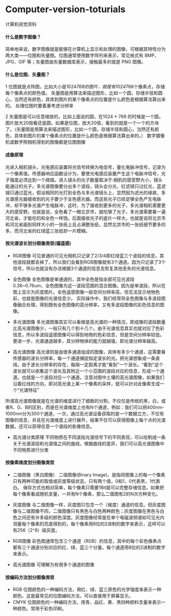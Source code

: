 # Computer-version-toturials
计算机视觉资料

#### 什么是数字图像？
简单地来说，数字图像就是能够在计算机上显示和处理的图像，可根据其特性分为两大类——位图和矢量图。位图通常使用数字阵列来表示，常见格式有 BMP、JPG、GIF 等；矢量图由矢量数据库表示，接触最多的就是 PNG 图像。

#### 什么是位图、矢量图？
1 位图就是点阵图，比如大小是1024*768的图片，就是有1024*768个像素点，存储每个像素点的颜色值。
矢量图是用算法来描述图形，比如一个圆，存储半径和圆心，当然还有颜色，具体到图片的某个像素点的位置是什么颜色是根据算法算出来的。
处理位图时要着重考虑分辨率

2 矢量图是可以任意缩放的，比如上面说的圆，在1024 * 768 的时候是一个圆，图片放大20倍看还是圆，如果是位图，放大20倍，看到的就是一个一个的方块了。（矢量图是用算法来描述图形，比如一个圆，存储半径和圆心，当然还有颜色，具体到图片的某个像素点的位置是什么颜色是根据算法算出来的。）
数字摄像机或数字照相机得到的图像都是位图图像

#### 成像原理
光进入相机镜头，光电感应装置将光信号转换为电信号，量化电脉冲信号，记录为一个像素值。传感器响应函数设计为，要使光电感应装置产生这个电脉冲信号，光子强度必须达到一个阈值。进入镜头的光子数量取决于:相机的感受野大小，镜头能通过的光子。多光谱图像要分出多个波段，镜头会分光，红滤镜只过红光，蓝滤镜只通过蓝光，假设相同的光打到全色与多光谱镜头上，显然因为滤光的缘故，多光谱感光器接收到的光子要少于全色感光器。而这些光子已经足够全色产生电脉冲，却不够多光谱产生电脉冲，这时，为了接收到更多的光子，多光谱相机需要更大的感受野。也就是说，全色看了一眼北京市，就吃够了光子，多光谱需要看一遍河北省，才能吃的和全色一样饱。后面接收光子的底片一样大，也就是说将北京市和河北省画到同样大小的一张纸上且占满整张纸，显然北京市的一张纸细节要多的多，而河北省的红绿蓝三张纸却一片模糊。

#### 按光谱波长划分图像类型(偏遥感)
* RGB图像
可见普通的可见光相机只记录了2/3/4即红绿蓝三个波段的信息，其他波段就都丢掉了，所以我们会看到RGB图像就有3个通道。因为只记录了3个信号，所以也就没有办法根据3个通道的信息去恢复其他丢失的光谱信息。
* 全色图像
全色图像是单通道的，其中全色是指全部可见光波段0.38~0.76um，全色图像为这一波段范围的混合图像。因为是单波段，所以在图上显示为灰度图片。全色遥感图像一般空间分辨率高，但无法显示地物色彩，也就是图像的光谱信息少。 实际操作中，我们经常将全色图像与多波段图像融合处理，得到既有全色图像的高分辨率，又有多波段图像的彩色信息的图像。

* 多光谱图像
多光谱图像其实可以看做是高光谱的一种情况，即成像的波段数量比高光谱图像少，一般只有几个到十几个。由于光谱信息其实也就对应了色彩信息，所以多波段遥感图像可以得到地物的色彩信息，但是空间分辨率较低。更进一步，光谱通道越多，其分辨物体的能力就越强，即光谱分辨率越高。

* 高光谱图像
高光谱则是由很多通道组成的图像，具体有多少个通道，这需要看传感器的波长分辨率，每一个通道捕捉指定波长的光。把光谱想象成一条直线，由于波长分辨率的存在，每隔一定距离才能“看到”一个波长。“看到”这个波长就可以收集这个波长及其附近一个小范围的波段对应的信息，形成一个通道。也就是一个波段对应一个通道。注意对图中土壤的高光谱图像，如果我们沿着红线的方向，即对高光谱上某一个像素的采样，就可以针对此像素生成一个“光谱特征”

所谓高光谱图像就是在光谱的维度进行了细致的分割，不仅仅是传统的黑，白，或者R、G、B的区别，而是在光谱维度上也有N个通道，例如：我们可以把400nm-1000nm分为300个通道，一次，通过高光谱设备获取的是一个数据立方，不仅有图像的信息，并且在光谱维度上进行展开，结果不仅可以获得图像上每个点的光谱数据，还可以获得任意一个谱段的影像信息。
* 高光谱分类原理
不同物质在不同波段光谱信号下的不同表现，可以绘制成一条关于光谱波段和光谱值之间的曲线，根据曲线的差异，我们可以高光谱图像中不同物质进行分类

#### 按像素维度划分图像类型
* 二值图像（黑白图像）
二值图像(Binary Image)，是指将图像上的每一个像素只有两种可能的取值或灰度等级状态，只有两个值，0和1，0代表黑，1代表白。
保存方式也相对简单，每个像素只需要1Bit就可以完整存储信息。如果把每个像素看成随机变量，一共有N个像素，那么二值图有2的N次方种变化。

* 灰度图像
与二值图像一样，灰度图只包含一个（维度）通道的信息。但灰度图像与二值图像不同，二值图像只有黑色与白色两种颜色；灰度图像在黑色与白色之间还有许多级的颜色深度。灰度图像经常是在单个电磁波频谱如可见光内测量每个像素的亮度得到的，每个像素用8位的2进制的数字来表示，这样可以有256（2^8）级灰度。

* RGB图像
彩色图通常包含三个通道（RGB）的信息，其中的每个彩色像素点都有三个通道分别对应的红、绿、蓝三个分量。每个通道用8位的2进制的数字来表示。

* 高光谱图像
可理解为有很多个通道的图像

#### 按编码方法划分图像类型
* RGB
位图颜色的一种编码方法，用红、绿、蓝三原色的光学强度来表示一种颜色。这是最常见的位图编码方法，可以直接用于屏幕显示。
* CMYK
位图颜色的一种编码方法，用青、品红、黄、黑四种颜料含量来表示一种颜色。常用于彩色印刷。
